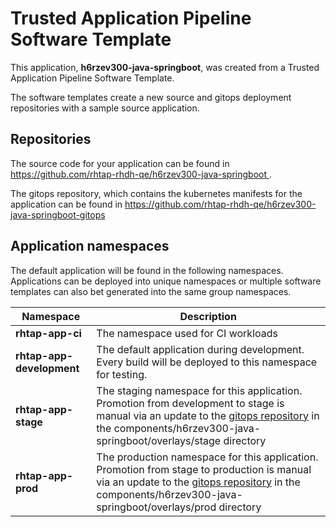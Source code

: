 # Trusted Application Pipeline Software Template

This application, **h6rzev300-java-springboot**, was created from a Trusted Application Pipeline Software Template.

The software templates create a new source and gitops deployment repositories with a sample source application. 

## Repositories

The source code for your application can be found in [https://github.com/rhtap-rhdh-qe/h6rzev300-java-springboot ](https://github.com/rhtap-rhdh-qe/h6rzev300-java-springboot ).
 
The gitops repository, which contains the kubernetes manifests for the application can be found in 
[https://github.com/rhtap-rhdh-qe/h6rzev300-java-springboot-gitops ](https://github.com/rhtap-rhdh-qe/h6rzev300-java-springboot-gitops ) 

## Application namespaces 

The default application will be found in the following namespaces. Applications can be deployed into unique namespaces or multiple software templates can also bet generated into the same group namespaces.  

|  Namespace   |  Description   |  
| -------- | -------- |
| **rhtap-app-ci** | The namespace used for CI workloads |
| **rhtap-app-development** | The default application during development. Every build will be deployed to this namespace for testing. |
| **rhtap-app-stage** | The staging namespace for this application. Promotion from development to stage is manual via an update to the [gitops repository](https://github.com/rhtap-rhdh-qe/h6rzev300-java-springboot-gitops ) in the components/h6rzev300-java-springboot/overlays/stage directory |
| **rhtap-app-prod** | The production namespace for this application. Promotion from stage to production is manual via an update to the [gitops repository](https://github.com/rhtap-rhdh-qe/h6rzev300-java-springboot-gitops ) in the components/h6rzev300-java-springboot/overlays/prod directory |